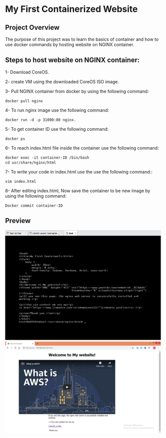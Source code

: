# My First Containerized Website
 
##  Project Overview

The purpose of this project was to learn the basics of container and how to use docker commands by hosting website on NGINX container.

## Steps to host website on NGINX container:
1- Download CoreOS.


2- create VM using the downloaded CoreOS ISO image.


3- Pull NGINX container from docker by using the following command:
```
docker pull nginx 
```


4- To run nginx image use the following command:
```
docker run -d -p 31000:80 nginx.
```

5- To get container ID use the following command:
```
docker ps
```
6- To reach index.html file inside the container use the following command:
```
docker exec -it container-ID /bin/bash
cd usr/share/nginx/html
```
7-  To write your code in index.html use the use the following command::
```
vim index.html
```
8- After editing index.html, Now save the container to be new image by using the following command:
```
Docker commit container-ID
```
##  Preview
![](htmlcode.PNG)
![](my-website.PNG)
